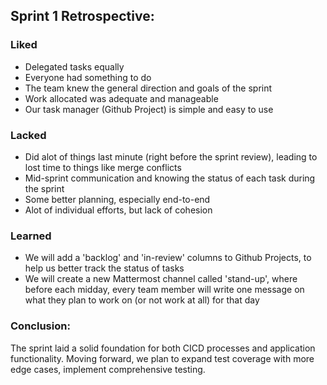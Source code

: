 ## Sprint 1 Retrospective:

### Liked
- Delegated tasks equally
- Everyone had something to do
- The team knew the general direction and goals of the sprint
- Work allocated was adequate and manageable
- Our task manager (Github Project) is simple and easy to use

### Lacked
- Did alot of things last minute (right before the sprint review),
leading to lost time to things like merge conflicts
- Mid-sprint communication and knowing the status of each task
during the sprint
- Some better planning, especially end-to-end
- Alot of individual efforts, but lack of cohesion

### Learned
- We will add a 'backlog' and 'in-review' columns to Github Projects,
to help us better track the status of tasks
- We will create a new Mattermost channel called 'stand-up', where 
before each midday, every team member will write one message
on what they plan to work on (or not work at all) for that day

### Conclusion:
The sprint laid a solid foundation for both CICD processes and application functionality. Moving forward, we plan to expand test coverage with more edge cases, implement comprehensive testing.

